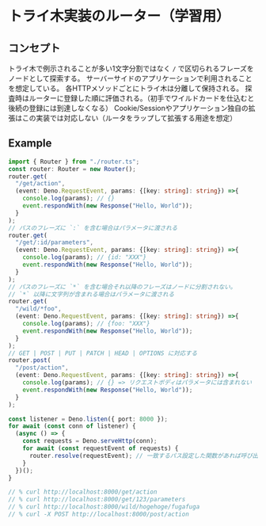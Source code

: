 トライ木実装のルーター（学習用）
===

## コンセプト

トライ木で例示されることが多い1文字分割ではなく `/` で区切られるフレーズをノードとして探索する。
サーバーサイドのアプリケーションで利用されることを想定している。
各HTTPメソッドごとにトライ木は分離して保持される。
探査時はルーターに登録した順に評価される。（初手でワイルドカードを仕込むと後続の登録には到達しなくなる）
Cookie/Sessionやアプリケーション独自の拡張はこの実装では対応しない（ルータをラップして拡張する用途を想定）

## Example

```typescript
import { Router } from "./router.ts";
const router: Router = new Router();
router.get(
  "/get/action", 
  (event: Deno.RequestEvent, params: {[key: string]: string}) =>{
    console.log(params); // {}
    event.respondWith(new Response("Hello, World"));
  }
);
// パスのフレーズに `:` を含む場合はパラメータに渡される
router.get(
  "/get/:id/parameters", 
  (event: Deno.RequestEvent, params: {[key: string]: string}) =>{
    console.log(params); // {id: "XXX"}
    event.respondWith(new Response("Hello, World"));
  }
);
// パスのフレーズに `*` を含む場合それ以降のフレーズはノードに分割されない。
// `*` 以降に文字列が含まれる場合はパラメータに渡される
router.get(
  "/wild/*foo", 
  (event: Deno.RequestEvent, params: {[key: string]: string}) =>{
    console.log(params); // {foo: "XXX"}
    event.respondWith(new Response("Hello, World"));
  }
);
// GET | POST | PUT | PATCH | HEAD | OPTIONS に対応する
router.post(
  "/post/action", 
  (event: Deno.RequestEvent, params: {[key: string]: string}) =>{
    console.log(params); // {} => リクエストボディはパラメータには含まれない
    event.respondWith(new Response("Hello, World"));
  }
);

const listener = Deno.listen({ port: 8000 });
for await (const conn of listener) {
  (async () => {
    const requests = Deno.serveHttp(conn);
    for await (const requestEvent of requests) {
      router.resolve(requestEvent); // 一致するパス設定した関数があれば呼び出す。なければ例外をあげる
    }
  })();
}

// % curl http://localhost:8000/get/action
// % curl http://localhost:8000/get/123/parameters
// % curl http://localhost:8000/wild/hogehoge/fugafuga
// % curl -X POST http://localhost:8000/post/action
```
